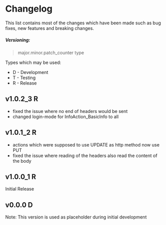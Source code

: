 # Changelog
This list contains most of the changes which have been made such as bug fixes, new features and breaking changes.

##### Versioning:
> major.minor.patch_counter type

Types which may be used:
- D - Development
- T - Testing
- R - Release
    

## v1.0.2_3 R
- fixed the issue where no end of headers would be sent
- changed login-mode for InfoAction_BasicInfo to all
## v1.0.1_2 R
- actions which were supposed to use UPDATE as http method now use PUT
- fixed the issue where reading of the headers also read the content of the body
## v1.0.0_1 R
Initial Release
## v0.0.0 D
Note: This version is used as placeholder during initial development
